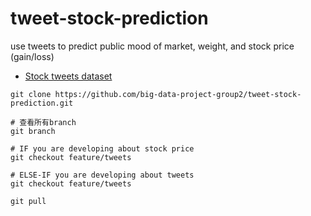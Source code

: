 # tweet-stock-prediction
use tweets to predict public mood of market, weight, and stock price (gain/loss)
* [Stock tweets dataset](https://drive.google.com/drive/folders/1ijq999xwXj03xw6I5Q6Dxd8ix8lynXui?usp=sharing)

```shell=
git clone https://github.com/big-data-project-group2/tweet-stock-prediction.git

# 查看所有branch
git branch 

# IF you are developing about stock price
git checkout feature/tweets 

# ELSE-IF you are developing about tweets
git checkout feature/tweets 

git pull
```